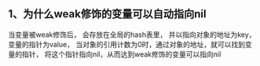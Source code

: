 ## 1、为什么weak修饰的变量可以自动指向nil

当变量被weak修饰后， 会存放在全局的hash表里， 并以指向对象的地址为key， 变量的指针为value， 当对象的引用计数为0时，通过对象的地址，就可以找到变量的指针， 将这个指针指向nil，从而达到weak修饰的变量可以指向nil
